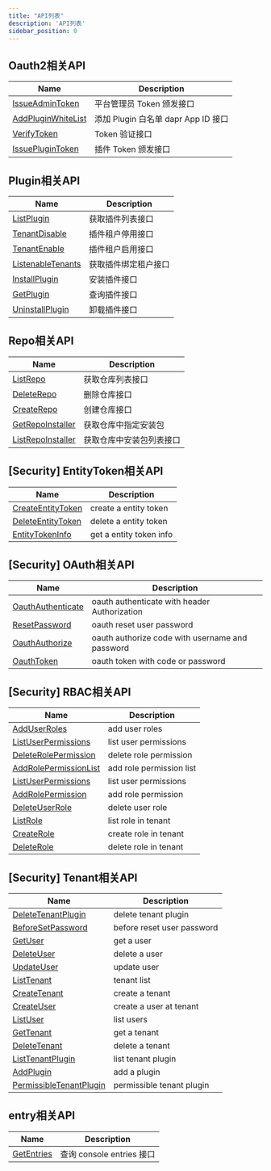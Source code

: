 ```yaml
---
title: "API列表"
description: 'API列表'
sidebar_position: 0
---
```






## Oauth2相关API

| Name |  Description | 
| ---- |  ----------- | 
| [IssueAdminToken](./method_IssueAdminToken)|  平台管理员 Token 颁发接口 |
| [AddPluginWhiteList](./method_AddPluginWhiteList)|  添加 Plugin 白名单 dapr App ID 接口 |
| [VerifyToken](./method_VerifyToken)|  Token 验证接口 |
| [IssuePluginToken](./method_IssuePluginToken)|  插件 Token 颁发接口 |



## Plugin相关API

| Name |  Description | 
| ---- |  ----------- | 
| [ListPlugin](./method_ListPlugin)|  获取插件列表接口 |
| [TenantDisable](./method_TenantDisable)|  插件租户停用接口 |
| [TenantEnable](./method_TenantEnable)|  插件租户启用接口 |
| [ListenableTenants](./method_ListenableTenants)|  获取插件绑定租户接口 |
| [InstallPlugin](./method_InstallPlugin)|  安装插件接口 |
| [GetPlugin](./method_GetPlugin)|  查询插件接口 |
| [UninstallPlugin](./method_UninstallPlugin)|  卸载插件接口 |



## Repo相关API

| Name |  Description | 
| ---- |  ----------- | 
| [ListRepo](./method_ListRepo)|  获取仓库列表接口 |
| [DeleteRepo](./method_DeleteRepo)|  删除仓库接口 |
| [CreateRepo](./method_CreateRepo)|  创建仓库接口 |
| [GetRepoInstaller](./method_GetRepoInstaller)|  获取仓库中指定安装包 |
| [ListRepoInstaller](./method_ListRepoInstaller)|  获取仓库中安装包列表接口 |



## [Security] EntityToken相关API

| Name |  Description | 
| ---- |  ----------- | 
| [CreateEntityToken](./method_CreateEntityToken)|  create a entity token |
| [DeleteEntityToken](./method_DeleteEntityToken)|  delete a entity token |
| [EntityTokenInfo](./method_EntityTokenInfo)|  get a entity token info |


## [Security] OAuth相关API

| Name |  Description | 
| ---- |  ----------- | 
| [OauthAuthenticate](./method_OauthAuthenticate)|  oauth authenticate with header Authorization |
| [ResetPassword](./method_ResetPassword)|  oauth reset user password |
| [OauthAuthorize](./method_OauthAuthorize)|  oauth authorize code with username and password |
| [OauthToken](./method_OauthToken)|  oauth token with code or password |


## [Security] RBAC相关API

| Name |  Description | 
| ---- |  ----------- | 
| [AddUserRoles](./method_AddUserRoles)|  add user roles  |
| [ListUserPermissions](./method_ListUserPermissions)|  list user permissions  |
| [DeleteRolePermission](./method_DeleteRolePermission)|  delete role permission  |
| [AddRolePermissionList](./method_AddRolePermissionList)|  add role permission list |
| [ListUserPermissions](./method_ListUserPermissions)|  list user permissions  |
| [AddRolePermission](./method_AddRolePermission)|  add role permission  |
| [DeleteUserRole](./method_DeleteUserRole)|  delete user role  |
| [ListRole](./method_ListRole)|  list role in tenant  |
| [CreateRole](./method_CreateRole)|  create role in tenant  |
| [DeleteRole](./method_DeleteRole)|  delete role in tenant  |



## [Security] Tenant相关API

| Name |  Description | 
| ---- |  ----------- | 
| [DeleteTenantPlugin](./method_DeleteTenantPlugin)|  delete tenant plugin |
| [BeforeSetPassword](./method_BeforeSetPassword)|  before reset user password  |
| [GetUser](./method_GetUser)|  get a  user |
| [DeleteUser](./method_DeleteUser)|  delete a user |
| [UpdateUser](./method_UpdateUser)|  update user |
| [ListTenant](./method_ListTenant)|  tenant list |
| [CreateTenant](./method_CreateTenant)|  create a tenant |
| [CreateUser](./method_CreateUser)|  create a  user at tenant |
| [ListUser](./method_ListUser)|  list users |
| [GetTenant](./method_GetTenant)|  get a tenant |
| [DeleteTenant](./method_DeleteTenant)|  delete a tenant |
| [ListTenantPlugin](./method_ListTenantPlugin)|  list tenant plugin |
| [AddPlugin](./method_AddPlugin)|  add a plugin |
| [PermissibleTenantPlugin](./method_PermissibleTenantPlugin)|  permissible tenant plugin |


## entry相关API

| Name |  Description | 
| ---- |  ----------- | 
| [GetEntries](./method_GetEntries)|  查询 console entries 接口 |

